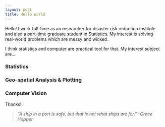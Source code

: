 ```yaml
---
layout: post
title: Hello world
---
```

<div class="message">
Hello! I work full-time as an researcher for disaster risk reduction institute and also a part-time graduate student in Statistics.
My interest is solving real-world problems which are messy and wicked. 

</div>

I think statistics and computer are practical tool for that.
My interest subject are...
 
### Statistics

### Geo-spatial Analysis & Plotting

### Computer Vision



Thanks!


> <em> "A ship in a port is safe, but that is not what ships are for." -Grace Hopper </em>


